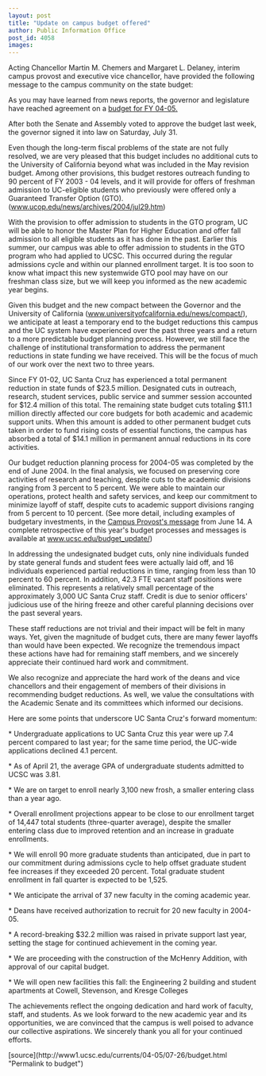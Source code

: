 ```yaml
---
layout: post
title: "Update on campus budget offered"
author: Public Information Office
post_id: 4058
images:
---
```


<p>
  Acting Chancellor Martin M. Chemers and Margaret L. Delaney, interim campus provost and executive vice chancellor, have provided the following message to the campus community on the state budget:<br>
</p>
<p>
  As you may have learned from news reports, the governor and legislature have reached agreement on a <a href="http://www.ucop.edu/news/archives/2004/aug2.htm">budget for FY 04-05.</a>
</p>
<p>
  After both the Senate and Assembly voted to approve the budget last week, the governor signed it into law on Saturday, July 31.<br>
</p>
<p>
  Even though the long-term fiscal problems of the state are not fully resolved, we are very pleased that this budget includes no additional cuts to the University of California beyond what was included in the May revision budget. Among other provisions, this budget restores outreach funding to 90 percent of FY 2003 - 04 levels, and it will provide for offers of freshman admission to UC-eligible students who previously were offered only a Guaranteed Transfer Option (GTO). (<a href="http://www.ucop.edu/news/archives/2004/jul29.htm">www.ucop.edu/news/archives/2004/jul29.htm</a>)<br>
</p>
<p>
  With the provision to offer admission to students in the GTO program, UC will be able to honor the Master Plan for Higher Education and offer fall admission to all eligible students as it has done in the past. Earlier this summer, our campus was able to offer admission to students in the GTO program who had applied to UCSC. This occurred during the regular admissions cycle and within our planned enrollment target. It is too soon to know what impact this new systemwide GTO pool may have on our freshman class size, but we will keep you informed as the new academic year begins.<br>
</p>
<p>
  Given this budget and the new compact between the Governor and the University of California (<a href="http://www.universityofcalifornia.edu/news/compact/">www.universityofcalifornia.edu/news/compact/</a>), we anticipate at least a temporary end to the budget reductions this campus and the UC system have experienced over the past three years and a return to a more predictable budget planning process. However, we still face the challenge of institutional transformation to address the permanent reductions in state funding we have received. This will be the focus of much of our work over the next two to three years.<br>
</p>
<p>
  Since FY 01-02, UC Santa Cruz has experienced a total permanent reduction in state funds of $23.5 million. Designated cuts in outreach, research, student services, public service and summer session accounted for $12.4 million of this total. The remaining state budget cuts totaling $11.1 million directly affected our core budgets for both academic and academic support units. When this amount is added to other permanent budget cuts taken in order to fund rising costs of essential functions, the campus has absorbed a total of $14.1 million in permanent annual reductions in its core activities.<br>
</p>
<p>
  Our budget reduction planning process for 2004-05 was completed by the end of June 2004. In the final analysis, we focused on preserving core activities of research and teaching, despite cuts to the academic divisions ranging from 3 percent to 5 percent. We were able to maintain our operations, protect health and safety services, and keep our commitment to minimize layoff of staff, despite cuts to academic support divisions ranging from 5 percent to 10 percent. (See more detail, including examples of budgetary investments, in the <a href="http://www.ucsc.edu/news_events/messages/03-04/06-14.budget.htm">Campus Provost's message</a> from June 14. A complete retrospective of this year's budget processes and messages is available at <a href="http://www.ucsc.edu/budget_update/">www.ucsc.edu/budget_update/</a>)<br>
</p>
<p>
  In addressing the undesignated budget cuts, only nine individuals funded by state general funds and student fees were actually laid off, and 16 individuals experienced partial reductions in time, ranging from less than 10 percent to 60 percent. In addition, 42.3 FTE vacant staff positions were eliminated. This represents a relatively small percentage of the approximately 3,000 UC Santa Cruz staff. Credit is due to senior officers' judicious use of the hiring freeze and other careful planning decisions over the past several years.<br>
</p>
<p>
  These staff reductions are not trivial and their impact will be felt in many ways. Yet, given the magnitude of budget cuts, there are many fewer layoffs than would have been expected. We recognize the tremendous impact these actions have had for remaining staff members, and we sincerely appreciate their continued hard work and commitment.<br>
</p>
<p>
  We also recognize and appreciate the hard work of the deans and vice chancellors and their engagement of members of their divisions in recommending budget reductions. As well, we value the consultations with the Academic Senate and its committees which informed our decisions.<br>
</p>
<p>
  Here are some points that underscore UC Santa Cruz's forward momentum:<br>
</p>
<p>
  * Undergraduate applications to UC Santa Cruz this year were up 7.4 percent compared to last year; for the same time period, the UC-wide applications declined 4.1 percent.<br>
</p>
<p>
  * As of April 21, the average GPA of undergraduate students admitted to UCSC was 3.81.<br>
</p>
<p>
  * We are on target to enroll nearly 3,100 new frosh, a smaller entering class than a year ago.<br>
</p>
<p>
  * Overall enrollment projections appear to be close to our enrollment target of 14,447 total students (three-quarter average), despite the smaller entering class due to improved retention and an increase in graduate enrollments.<br>
</p>
<p>
  * We will enroll 90 more graduate students than anticipated, due in part to our commitment during admissions cycle to help offset graduate student fee increases if they exceeded 20 percent. Total graduate student enrollment in fall quarter is expected to be 1,525.<br>
</p>
<p>
  * We anticipate the arrival of 37 new faculty in the coming academic year.<br>
</p>
<p>
  * Deans have received authorization to recruit for 20 new faculty in 2004-05.<br>
</p>
<p>
  * A record-breaking $32.2 million was raised in private support last year, setting the stage for continued achievement in the coming year.<br>
</p>
<p>
  * We are proceeding with the construction of the McHenry Addition, with approval of our capital budget.<br>
</p>
<p>
  * We will open new facilities this fall: the Engineering 2 building and student apartments at Cowell, Stevenson, and Kresge Colleges<br>
</p>
<p>
  The achievements reflect the ongoing dedication and hard work of faculty, staff, and students. As we look forward to the new academic year and its opportunities, we are convinced that the campus is well poised to advance our collective aspirations. We sincerely thank you all for your continued efforts.<br>
</p>
[source](http://www1.ucsc.edu/currents/04-05/07-26/budget.html "Permalink to budget")
